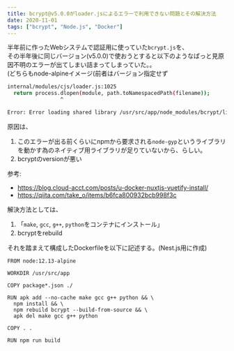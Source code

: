 ```yaml
---
title: bcrypt@v5.0.0がloader.jsによるエラーで利用できない問題とその解決方法
date: 2020-11-01
tags: ["bcrypt", "Node.js", "Docker"]
---
```


半年前に作ったWebシステムで認証用に使っていた`bcrypt.js`を、  
その半年後に同じバージョン(v5.0.0)で使おうとすると以下のようなぱっと見原因不明のエラーが出てしまい詰まってしまっていた。。  
(どちらもnode-alpineイメージ(前者はバージョン指定せず

```sh
internal/modules/cjs/loader.js:1025
  return process.dlopen(module, path.toNamespacedPath(filename));
                 ^

Error: Error loading shared library /usr/src/app/node_modules/bcrypt/lib/binding/napi-v3/bcrypt_lib.node: Exec format error
```

原因は、
1. このエラーが出る前くらいにnpmから要求される`node-gyp`というライブラリを動かす為のネイティブ用ライブラリが足りていないから、らしい。
1. bcryptのversionが悪い

参考:
- https://blog.cloud-acct.com/posts/u-docker-nuxtjs-vuetify-install/
- https://qiita.com/take_o/items/b6fca800932bcb998f3c

解決方法としては、  
1. 「`make`, `gcc`, `g++`, `python`をコンテナにインストール」
1. bcryptをrebuild

それを踏まえて構成したDockerfileを以下に記述する。(Nest.js用に作成)

```docker:title=Dockerfile
FROM node:12.13-alpine

WORKDIR /usr/src/app

COPY package*.json ./

RUN apk add --no-cache make gcc g++ python && \
  npm install && \
  npm rebuild bcrypt --build-from-source && \
  apk del make gcc g++ python

COPY . .

RUN npm run build
```